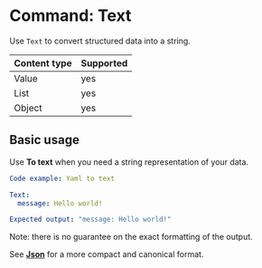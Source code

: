 # Command: Text

Use `Text` to convert structured data into a string.

| Content type | Supported |
|--------------|-----------|
| Value        | yes       |
| List         | yes       |
| Object       | yes       |

## Basic usage

Use **To text** when you need a string representation of your data.

```yaml specscript
Code example: Yaml to text

Text:
  message: Hello world!

Expected output: "message: Hello world!"
```

Note: there is no guarantee on the exact formatting of the output.

See **[Json](Json.spec.md)** for a more compact and canonical format.